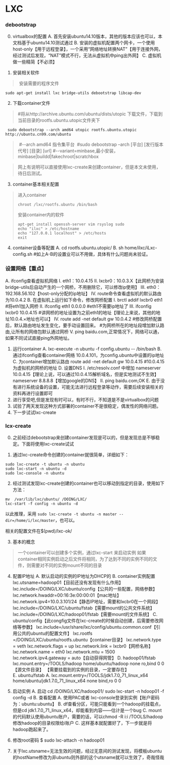 LXC
======
### debootstrap 
0. virtualbox的配置
	A. 首先安装ubuntu14.10版本，其他的版本应该也可以，本文档基于ubuntu14.10测试通过
	B. 安装的虚拟机配置两个网卡，一个使用host-only【用于远程登录】，一个采用“网络地址转换NAT”【用于连接外网，经过测试后发现，“NAT”模式不行，无法从虚拟机中ping出外网】
	C. 虚拟机做一些精简【不必须】
	
1. 安装相关软件

  > ​	安装需要的程序文件 

  ```
  sudo apt-get install lxc bridge-utils debootstrap libcap-dev
  ```

  

2. 下载container文件

  > #将从http://archive.ubuntu.com/ubuntu/dists/utopic 下载文件，下载到当前目录的rootfs.ubuntu.utopic文件夹下

  ```
   sudo debootstrap --arch amd64 utopic rootfs.ubuntu.utopic http://ubuntu.cn99.com/ubuntu
  ```

  > ​	#--arch amd64 指令集平台
  > ​	#sudo debootstrap –arch [平台] [发行版本代号] [目录] [url]
  > ​	#--variant=minbase,最小安装，minbase|buildd|fakechroot|scratchbox

  > 网上有说明可以直接使用lxc-create来创建container，但是本文未使用，待日后测试。

3. container基本相关配置

  >进入container
  >
  >```
  >chroot /lxc/rootfs.ubuntu /bin/bash
  >```
  >
  >安装container内的软件
  >
  >```
  >apt-get install openssh-server vim rsyslog sudo
  >echo "ilxc" > /etc/hostname
  >echo "127.0.0.1 localhost" > /etc/hosts
  >exit
  >```
  >
  >

4. container设备等配置
    A. cd rootfs.ubuntu.utopic/
    B. sh home/ilxc/iLxc-config.sh
    	#如上A-B的设置业可以不用做，具体有什么问题尚未验证。

### 设置网络【重点】

A. ifconfig查看虚拟机网络
	I. eth1：10.0.4.15
	II. lxcbr0：10.0.3.X【此网桥为安装bridge-utils后自动产生的一个网桥，不用删除它，可以修改ip使用】
	III. eth0：192.168.56.102【host-only分配的ip地址】
	IV. route命令查看虚拟机的默认路由为10.0.4.2
B. 在虚拟机上运行如下命令，修改网桥配置
	I. brctl addif lxcbr0 eth1
		#将eth1加入网桥
	II. ifconfig eth1 0.0.0.0
		#eth1不需要ip地址了
	III. ifconfig lxcbr0 10.0.4.15
		#讲网桥的地址设置为之前eth1的地址【理论上来说，其他的地址10.0.4.×地址也可以】
	IV. route add -net default gw 10.0.4.2
		#修改网桥配置后，默认路由地址发生变化，要手动设置回来。
		#为网桥所在的地址段增加默认路由,让所有的网络包默认通过网桥
	V. ping baidu.com,正常情况下，网络可以通，如果不同试试直接ping外网地址。

1. 运行container
    A. lxc-execute -n ubuntu -f config.ubuntu -- /bin/bash
    B. 通过ifconfig查看container网络
    	10.0.4.101，为config.ubuntu中设置的ip地址
    C. 为container增加默认路由
    	route add  -net default gw 10.0.4.15
    		#10.0.4.15为虚拟机的网桥的地址
    D. 设置DNS
    	I. /etc/resolv.conf 中增加
    		nameserver 10.0.4.15【理论上说，可以通过10.0.4.15解析域名，但是实地测试不生效】
    		nameserver 8.8.8.8【增加google的DNS】
    	II. ping baidu.com,OK
    E. 由于没有进行系统设备的设置，可能无法进行远程登录等动作，需要后续安装相关的资料再进行设置即可
2. 进行享受吧,但是发现有时可以，有时不行，不知道是不是virtualbox的问题
3. 试验了两天发现这种方式部署的container不是很稳定，偶发性的网络问题。
4. 下一步试试lxc-create


### lcx-create
0. 之前经过debootstrap来创建container发现是可以的，但是发现总是不够稳定。下面将使用lxc-create试试

1. 通过lxc-create命令创建的container就很简单，详细如下：

  ```
  sudo lxc-create -t ubuntu -n ubuntu
  sudo lxc-start -n ubuntu -d
  sudo lxc-console -n ubuntu
  ```

  

2. 经过测试发现lxc-create创建的container也可以移动到指定的目录，使用如下方法：

  ```
  mv  /var/lib/lxc/ubuntu/ /DOING/LXC/
  lxc-start -f config -n ubuntu -d
  ```

  以此推理，采用 `sudo lxc-create -t ubuntu -n master --dir=/home/i/lxc/master`，也可以。

  相关的配置文件在$(pwd)/lxc-ok/

  

3. 基本的概念

  > 一个container可以创建多个实例，通过lxc-start 来启动实例
  > 如果container相同实例启动之后文件将相同，为了达到不同的实例不同的文件，则需要对不同的实例mount不同的目录

4. 配置IP地址
  A. 默认启动的实例的IP地址为DHCP的
  B. container实例配置
  	lxc.utsname=hadoop01【目前还没有发现有什么作用】
  	lxc.include=/DOING/LXC/ubuntu/config【公共的一些配置，网络参数】
  	lxc.network.hwaddr=00:16:3e:00:00:01【mac地址】
  	lxc.network.ipv4=10.0.3.101/24【静态IP地址，需要和lxcbr0在一个网段】
  	lxc.include=/DOING/LXC/ubuntu/fstab【需要mount的公共文件系统】
  	lxc.include=/DOING/LXC/hadoop01/fstab【需要mount的文件系统】
  C. ubuntu/config【此congfig文件在lxc-create的时候自动创建，后需要修改网络等参数】
  	lxc.include=/usr/share/lxc/config/ubuntu.common.conf【引用公共的ubuntu的配置文件】
  	lxc.rootfs =/DOING/LXC/ubuntu/rootfs.ubuntu【container目录】
  	lxc.network.type = veth
  	lxc.network.flags = up
  	lxc.network.link = lxcbr0【网桥名称】
  	lxc.network.name = eth0
  	lxc.network.mtu = 1500
  	lxc.network.ipv4.gateway = auto【自动获得网管】
  D. hadoop01/fstab
  	lxc.mount.entry=/TOOLS/hadoop 			home/ubuntu/hadoop 			none 	ro,bind 0 0
  	【源文件目录】					【需要挂载到的实例的目录，一定要存在】				
  E. ubuntu/fstab
  	A. lxc.mount.entry=/TOOLS/jdk1.7.0_71_linux_x64 home/ubuntu/jdk1.7.0_71_linux_x64   none bind,ro 0 0

5. 启动实例
  A. 启动
  	cd /DOING/LXC/hadoop01/
  	sudo lxc-start -n hdoop01 -f config -d
  B. 查看配置
  	A. 使用PAC或者 lxc-console登录到实例【账户密码为：ubuntu:ubuntu】
  	B. df查看分区，可能只能看到一个hadoop的挂载点，但是cd jdk1.7.0_71_linux_x64，却能看到内容——估计是一个bug
  	C. mount的代码默认使用ubuntu账户，需要的话，可以chmod -R i:i /TOOLS/hadoop修改hadoop的目录权限给i账户
  C. 这样基本就配置好了，下一步就是将hadoop跑起来了。

6. 修改root密码 $ sudo lxc-attach -n hadoop01

7. 关于lxc.utsname=无法生效的问题，经过无意间的测试发现，将模板ubuntu的hostName修改为非ubuntu则外部的这个utsname就可以生效了，奇哉怪哉



